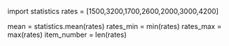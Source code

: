 import statistics
rates = [1500,3200,1700,2600,2000,3000,4200]

mean = statistics.mean(rates)
rates_min = min(rates)
rates_max = max(rates)
item_number = len(rates)
